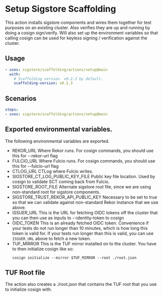# Setup Sigstore Scaffolding

This action installs sigstore components and wires them together for test
purposes on an existing cluster. Also verifies they are up and running by
doing a cosign sign/verify.
Will also set up the environment variables so that calling
cosign can be used for keyless signing / verification against the cluster.

## Usage

```yaml
- uses: sigstore/scaffolding/actions/setup@main
  with:
    # Scaffolding version. v0.2.3 by default.
    scaffolding-version: v0.2.3
```

## Scenarios

```yaml
steps:
- uses: sigstore/scaffolding/actions/setup@main
```

## Exported environmental variables.

The following environmental variables are exported.

 * REKOR_URL
   Where Rekor runs. For cosign commands, you should use this for --rekor-url
   flag
 * FULCIO_URL
   Where Fulcio runs. For cosign commands, you should use this for --fulcio-url
   flag
 * CTLOG_URL
   CTLog where Fulcio writes.
 * SIGSTORE_CT_LOG_PUBLIC_KEY_FILE
   Public key file location. Used by cosign to validate SCT coming back from
   Fulcio.
 * SIGSTORE_ROOT_FILE
   Alternate sigstore root file, since we are using non-standard root for
   sigstore components.
 * SIGSTORE_TRUST_REKOR_API_PUBLIC_KEY
   Necessary to be set to true so that we can validate against non-standard
   Rekor instance that we use above.
 * ISSUER_URL
   This is the URL for fetching OIDC tokens off the cluster that you can then use as inputs to --identity-token to cosign
 * OIDC_TOKEN
   This is an already fetched OIDC token. Convenience if your tests do
   not run longer than 10 minutes, which is how long this token is
   valid for. If your tests run longer than this is valid, you can use
   `ISSUER_URL` above to fetch a new token.
 * TUF_MIRROR
   This is the TUF mirror installed on to the cluster. You have to then
   initialize cosign like so:
   ```shell
   cosign initialize --mirror $TUF_MIRROR --root ./root.json
   ```

## TUF Root file
The action also creates a ./root.json that contains the TUF root that you use
to initialize cosign with.
